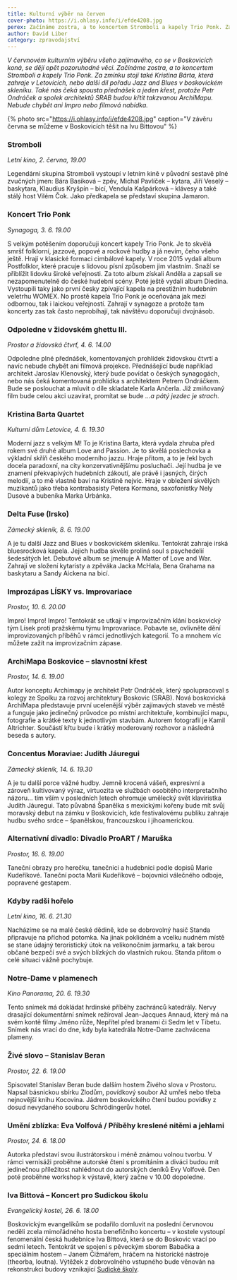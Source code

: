 ```yaml
---
title: Kulturní výběr na červen
cover-photo: https://i.ohlasy.info/i/efde4208.jpg
perex: Začínáme zostra, a to koncertem Stromboli a kapely Trio Ponk. Za zmínku stojí také Kristina Bárta, která zahraje v Letovicích, nebo další díl pořadu Jazz and Blues v boskovickém skleníku. Petr Ondráček a spolek architektů SRAB budou křtít takzvanou ArchiMapu a nebude chybět ani Impro nebo filmová nabídka.
author: David Liber
category: zpravodajství
---
```


*V červnovém kulturním výběru všeho zajímavého, co se v Boskovicích koná, se dějí opět pozoruhodné věci. Začínáme zostra, a to koncertem Stromboli a kapely Trio Ponk. Za zmínku stojí také Kristina Bárta, která zahraje v Letovicích, nebo další díl pořadu Jazz and Blues v boskovickém skleníku. Také nás čeká spousta přednášek a jeden křest, protože Petr Ondráček a spolek architektů SRAB budou křtít takzvanou ArchiMapu. Nebude chybět ani Impro nebo filmová nabídka.*

{% photo src="https://i.ohlasy.info/i/efde4208.jpg" caption="V závěru června se můžeme v Boskovicích těšit na Ivu Bittovou" %}

### Stromboli

*Letní kino, 2. června, 19.00*

Legendární skupina Stromboli vystoupí v letním kině v původní sestavě plné zvučných jmen: Bára Basiková – zpěv, Michal Pavlíček – kytara, Jiří Veselý – baskytara, Klaudius Kryšpín – bicí, Vendula Kašpárková – klávesy a také stálý host Vilém Čok. Jako předkapela se představí skupina Jamaron.

### Koncert Trio Ponk

*Synagoga, 3. 6. 19.00*

S velkým potěšením doporučuji koncert kapely Trio Ponk. Je to skvělá smršť folklorní, jazzové, popové a rockové hudby a já nevím, čeho všeho ještě. Hrají v klasické formaci cimbálové kapely. V roce 2015 vydali album Postfolklor, které pracuje s lidovou písní způsobem jim vlastním. Snaží se přiblížit lidovku široké veřejnosti. Za toto album získali Anděla a zapsali se nezapomenutelně do české hudební scény. Poté ještě vydali album Diedina. Vystoupili taky jako první česky zpívající kapela na prestižním hudebním veletrhu WOMEX. No prostě kapela Trio Ponk je oceňována jak mezi odbornou, tak i laickou veřejností. Zahrají v synagoze a protože tam koncerty zas tak často neprobíhají, tak návštěvu doporučuji dvojnásob.  

### Odpoledne v židovském ghettu III.

*Prostor a židovská čtvrť, 4. 6. 14.00*

Odpoledne plné přednášek, komentovaných prohlídek židovskou čtvrtí a navíc nebude chybět ani filmová projekce. Přednášející bude například architekt Jaroslav Klenovský, který bude povídat o českých synagogách, nebo nás čeká komentovaná prohlídka s architektem Petrem Ondráčkem. Bude se poslouchat a mluvit o díle skladatele Karla Ančerla. Již zmiňovaný film bude celou akci uzavírat, promítat se bude *…a pátý jezdec je strach*.

### Kristina Barta Quartet

*Kulturní dům Letovice, 4. 6. 19.30*

Moderní jazz s velkým M! To je Kristina Barta, která vydala zhruba před rokem své druhé album Love and Passion. Je to skvělá poslechovka a výkladní skříň českého moderního jazzu. Hraje přitom, a to je řekl bych docela paradoxní, na city konzervativnějšímu posluchači. Její hudba je ve znamení překvapivých hudebních zákoutí, ale právě i jasných, čirých melodií, a to mě vlastně baví na Kristině nejvíc. Hraje v obležení skvělých muzikantů jako třeba kontrabasisty Petera Kormana, saxofonistky Nely Dusové a bubeníka Marka Urbánka. 

### Delta Fuse (Irsko)

*Zámecký skleník, 8. 6. 19.00*

A je tu další Jazz and Blues v boskovickém skleníku. Tentokrát zahraje irská bluesrocková kapela. Jejich hudba skvěle prolíná soul s psychedelií šedesátých let. Debutové album se jmenuje A Matter of Love and War. Zahrají ve složení kytaristy a zpěváka Jacka McHala, Bena Grahama na baskytaru a Sandy Aickena na bicí.

### Improzápas LÍSKY vs. Improvariace

*Prostor, 10. 6. 20.00*

Impro! Impro! Impro! Tentokrát se utkají v improvizačním klání boskovický tým Lísek proti pražskému týmu Improvariace. Pobavte se, ovlivněte dění improvizovaných příběhů v rámci jednotlivých kategorií. To a mnohem víc můžete zažít na improvizačním zápase. 

### ArchiMapa Boskovice – slavnostní křest

*Prostor, 14. 6. 19.00*

Autor konceptu Archimapy je architekt Petr Ondráček, který spolupracoval s kolegy ze Spolku za rozvoj architektury Boskovic (SRAB). Nová boskovická ArchiMapa představuje první ucelenější výběr zajímavých staveb ve městě a funguje jako jedinečný průvodce po místní architektuře, kombinující mapu, fotografie a krátké texty k jednotlivým stavbám. Autorem fotografií je Kamil Altrichter. Součástí křtu bude i krátký moderovaný rozhovor a následná beseda s autory.

### Concentus Moraviae: Judith Jáuregui

*Zámecký skleník, 14. 6. 19.30*

A je tu další porce vážné hudby. Jemně krocená vášeň, expresivní a zároveň kultivovaný výraz, virtuozita ve službách osobitého interpretačního názoru… tím vším v posledních letech ohromuje umělecký svět klavíristka Judith Jáuregui. Tato půvabná Španělka s mexickými kořeny bude mít svůj moravský debut na zámku v Boskovicích, kde festivalovému publiku zahraje hudbu svého srdce – španělskou, francouzskou i jihoamerickou. 

### Alternativní divadlo: Divadlo ProART / Maruška

*Prostor, 16. 6. 19.00*

Taneční obrazy pro herečku, tanečnici a hudebnici podle dopisů Marie Kudeříkové. Taneční pocta Marii Kudeříkové – bojovnici válečného odboje, popravené gestapem. 

### Kdyby radši hořelo

*Letní kino, 16. 6. 21.30*

Nacházíme se na malé české dědině, kde se dobrovolný hasič Standa připravuje na příchod potomka. Na jinak poklidném a vcelku nudném místě se stane údajný teroristický útok na velikonočním jarmarku, a tak berou občané bezpečí své a svých blízkých do vlastních rukou. Standa přitom o celé situaci vážně pochybuje. 

### Notre-Dame v plamenech

*Kino Panorama, 20. 6. 19.30*

Tento snímek má dokládat hrdinské příběhy zachránců katedrály. Nervy drasající dokumentární snímek režíroval Jean-Jacques Annaud, který má na svém kontě filmy Jméno růže, Nepřítel před branami či Sedm let v Tibetu. Snímek nás vrací do dne, kdy byla katedrála Notre-Dame zachvácena plameny. 

### Živé slovo – Stanislav Beran

*Prostor, 22. 6. 19.00*

Spisovatel Stanislav Beran bude dalším hostem Živého slova v Prostoru. Napsal básnickou sbírku Zlodům, povídkový soubor Až umřeš nebo třeba nejnovější knihu Kocovina. Jádrem boskovického čtení budou povídky z dosud nevydaného souboru Schrödingerův hotel.

### Umění zblízka: Eva Volfová / Příběhy kreslené nitěmi a jehlami

*Prostor, 24. 6. 18.00*

Autorka představí svou ilustrátorskou i méně známou volnou tvorbu. V rámci vernisáži proběhne autorské čtení s promítáním a diváci budou mít jedinečnou příležitost nahlédnout do autorských deníků Evy Volfové. Den poté proběhne workshop k výstavě, který začne v 10.00 dopoledne. 

### Iva Bittová – Koncert pro Sudickou školu

*Evangelický kostel, 26. 6. 18.00*

Boskovickým evangelíkům se podařilo domluvit na poslední červnovou neděli zcela mimořádného hosta benefičního koncertu – v kostele vystoupí fenomenální česká hudebnice Iva Bittová, která se do Boskovic vrací po sedmi letech. Tentokrát ve spojení s pěveckým sborem Babačka a speciálním hostem – Janem Čižmářem, hráčem na historické nástroje (theorba, loutna). Výtěžek z dobrovolného vstupného bude věnován na rekonstrukci budovy vznikající [Sudické školy](https://www.sudickaskola.cz/).